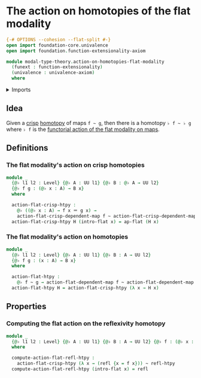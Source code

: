 # The action on homotopies of the flat modality

```agda
{-# OPTIONS --cohesion --flat-split #-}
open import foundation-core.univalence
open import foundation.function-extensionality-axiom

module modal-type-theory.action-on-homotopies-flat-modality
  (funext : function-extensionality)
  (univalence : univalence-axiom)
  where
```

<details><summary>Imports</summary>

```agda
open import foundation.homotopies funext
open import foundation.identity-types funext
open import foundation.universe-levels

open import modal-type-theory.action-on-identifications-flat-modality funext univalence
open import modal-type-theory.flat-modality funext
open import modal-type-theory.functoriality-flat-modality funext univalence
```

</details>

## Idea

Given a [crisp](modal-type-theory.crisp-types.md)
[homotopy](foundation-core.homotopies.md) of maps `f ~ g`, then there is a
homotopy `♭ f ~ ♭ g` where `♭ f` is the
[functorial action of the flat modality on maps](modal-type-theory.functoriality-flat-modality.md).

## Definitions

### The flat modality's action on crisp homotopies

```agda
module _
  {@♭ l1 l2 : Level} {@♭ A : UU l1} {@♭ B : @♭ A → UU l2}
  {@♭ f g : (@♭ x : A) → B x}
  where

  action-flat-crisp-htpy :
    @♭ ((@♭ x : A) → f x ＝ g x) →
    action-flat-crisp-dependent-map f ~ action-flat-crisp-dependent-map g
  action-flat-crisp-htpy H (intro-flat x) = ap-flat (H x)
```

### The flat modality's action on homotopies

```agda
module _
  {@♭ l1 l2 : Level} {@♭ A : UU l1} {@♭ B : A → UU l2}
  {@♭ f g : (x : A) → B x}
  where

  action-flat-htpy :
    @♭ f ~ g → action-flat-dependent-map f ~ action-flat-dependent-map g
  action-flat-htpy H = action-flat-crisp-htpy (λ x → H x)
```

## Properties

### Computing the flat action on the reflexivity homotopy

```agda
module _
  {@♭ l1 l2 : Level} {@♭ A : UU l1} {@♭ B : A → UU l2} {@♭ f : (@♭ x : A) → B x}
  where

  compute-action-flat-refl-htpy :
    action-flat-crisp-htpy (λ x → (refl {x = f x})) ~ refl-htpy
  compute-action-flat-refl-htpy (intro-flat x) = refl
```
